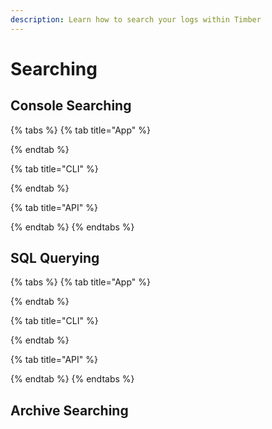 ```yaml
---
description: Learn how to search your logs within Timber
---
```


# Searching

## Console Searching

{% tabs %}
{% tab title="App" %}

{% endtab %}

{% tab title="CLI" %}

{% endtab %}

{% tab title="API" %}

{% endtab %}
{% endtabs %}

## SQL Querying

{% tabs %}
{% tab title="App" %}

{% endtab %}

{% tab title="CLI" %}

{% endtab %}

{% tab title="API" %}

{% endtab %}
{% endtabs %}

## Archive Searching


